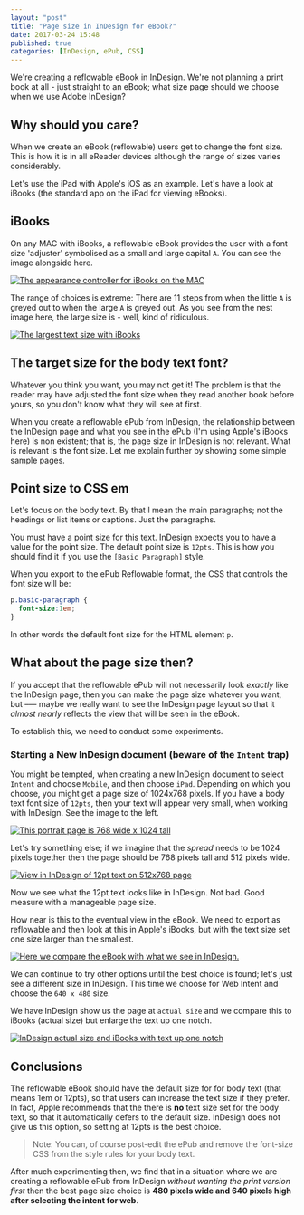 ```yaml
---
layout: "post"
title: "Page size in InDesign for eBook?"
date: 2017-03-24 15:48
published: true
categories: [InDesign, ePub, CSS]
---
```

We're creating a reflowable eBook in InDesign. We're not planning a print book at all - just straight to an eBook; what size page should we choose when we use Adobe InDesign?

## Why should you care?

When we create an eBook (reflowable) users get to change the font size. This is how it is in all eReader devices although the range of sizes varies considerably.

Let's use the iPad with Apple's iOS as an example. Let's have a look at iBooks (the standard app on the iPad for viewing eBooks).

## iBooks

On any MAC with iBooks, a reflowable eBook provides the user with a font size 'adjuster' symbolised as a small and large capital `A`. You can see the image alongside here.

[![The appearance controller for iBooks on the MAC](/images/2017/03/ibooksfontsize.png)](/images/2017/03/ibooksfontsize.png)

The range of choices is extreme: There are 11 steps from when the little `A` is greyed out to when the large `A` is greyed out. As you see from the nest image here, the large size is - well, kind of ridiculous.

[![The largest text size with iBooks](/images/2017/03/ibooksenlargedtext.png)](/images/2017/03/ibooksenlargedtext.png)

## The target size for the body text font?

Whatever you think you want, you may not get it! The problem is that the reader may have adjusted the font size when they read another book before yours, so you don't know what they will see at first.

When you create a reflowable ePub from InDesign, the relationship between the InDesign page and what you see in the ePub (I'm using Apple's iBooks here) is non existent; that is, the page size in InDesign is not relevant. What is relevant is the font size. Let me explain further by showing some simple sample pages.

## Point size to CSS em

Let's focus on the body text. By that I mean the main paragraphs; not the headings or list items or captions. Just the paragraphs.

You must have a point size for this text. InDesign expects you to have a value for the point size. The default point size is `12pts`. This is how you should find it if you use the `[Basic Paragraph]` style.

When you export to the ePub Reflowable format, the CSS that controls the font size will be:

```css
p.basic-paragraph {
  font-size:1em;
}
```
In other words the default font size for the HTML element `p`.

## What about the page size then?

If you accept that the reflowable ePub will not necessarily look _exactly_ like the InDesign page, then you can make the page size whatever you want, but –— maybe we really want to see the InDesign page layout so that it _almost nearly_ reflects the view that will be seen in the eBook.

To establish this, we need to conduct some experiments.

### Starting a New InDesign document (beware of the `Intent` trap)

You might be tempted, when creating a new InDesign document to select `Intent` and choose `Mobile`, and then choose `iPad`. Depending on which you choose, you might get a page size of 1024x768 pixels. If you have a body text font size of `12pts`, then your text will appear very small, when working with InDesign. See the image to the left.

[![This portrait page is 768 wide x 1024 tall](/images/2017/03/ipadsize12pts.png)](/images/2017/03/ipadsize12pts.png)

Let's try something else; if we imagine that the _spread_ needs to be 1024 pixels together then the page should be 768 pixels tall and 512 pixels wide.

[![View in InDesign of 12pt text on 512x768 page](/images/2017/03/pagesize768512.png)](/images/2017/03/pagesize768512.png)

Now we see what the 12pt text looks like in InDesign. Not bad. Good measure with a manageable page size.

How near is this to the eventual view in the eBook. We need to export as reflowable and then look at this in Apple's iBooks, but with the text size set one size larger than the smallest.

[![Here we compare the eBook with what we see in InDesign.](/images/2017/03/pagesize768512_epub2.png)](/images/2017/03/pagesize768512_epub2.png)

We can continue to try other options until the best choice is found; let's just see a different size in InDesign. This time we choose for Web Intent and choose the `640 x 480` size.

We have InDesign show us the page at `actual size` and we compare this to iBooks (actual size) but enlarge the text up one notch.

[![InDesign actual size and iBooks with text up one notch](/images/2017/03/640480_iBook_2ndstep.png)](/images/2017/03/640480_iBook_2ndstep.png)

## Conclusions

The reflowable eBook should have the default size for for body text (that means 1em or 12pts), so that users can increase the text size if they prefer. In fact, Apple recommends that the there is **no** text size set for the body text, so that it automatically defers to the default size. InDesign does not give us this option, so setting at 12pts is the best choice.

> Note: You can, of course post-edit the ePub and remove the font-size CSS from the style rules for your body text.

After much experimenting then, we find that in a situation where we are creating a reflowable ePub from InDesign _without wanting the print version first_ then the best page size choice is **480 pixels wide and 640 pixels high after selecting the intent for web**.
